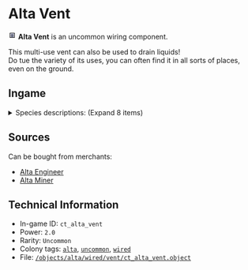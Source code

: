 # Alta Vent

<img src="https://raw.githubusercontent.com/Ceterai/Enternia/main/objects/alta/wired/vent/icon.png" alt="Alta Vent icon" loading="lazy" height=16px width="auto" /> **Alta Vent** is an uncommon wiring component.

This multi-use vent can also be used to drain liquids!  
Do tue the variety of its uses, you can often find it in all sorts of places, even on the ground.

## Ingame

<details><summary>Species descriptions: (Expand 8 items)</summary>

- Alta: A vent. Great for circulation of gasses and liquids. A must-have, especially in the underground levels.
- Apex: This is designed to ventilate the air, and also drain water away.
- Avian: This will drain away water, good for keeping my feathers dry!
- Floran: Drainsss take away water.
- Glitch: Impressed. This drains away water with ease.
- Human: This'll drain that water away fast!
- Hylotl: A useful device for draining water away. For those who like that.
- Novakid: This'll get rid of that pesky water!

</details>

## Sources

Can be bought from merchants:

- [Alta Engineer](https://ceterai.github.io/MyEnternia/Wiki/AltaEngineer)
- [Alta Miner](https://ceterai.github.io/MyEnternia/Wiki/AltaMiner)

## Technical Information

- In-game ID: `ct_alta_vent`
- Power: `2.0`
- Rarity: `Uncommon`
- Colony tags: [`alta`](https://ceterai.github.io/MyEnternia/Wiki/Tags/Alta), [`uncommon`](https://ceterai.github.io/MyEnternia/Wiki/Tags/Uncommon), [`wired`](https://ceterai.github.io/MyEnternia/Wiki/Tags/Wired)
- File: [`/objects/alta/wired/vent/ct_alta_vent.object`](https://github.com/Ceterai/Enternia/blob/main/objects/alta/wired/vent/ct_alta_vent.object)
